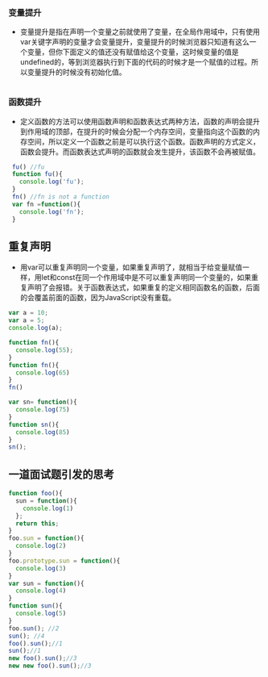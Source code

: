 ### 变量提升
* 变量提升是指在声明一个变量之前就使用了变量，在全局作用域中，只有使用var关键字声明的变量才会变量提升，变量提升的时候浏览器只知道有这么一个变量，但你下面定义的值还没有赋值给这个变量，这时候变量的值是undefined的，等到浏览器执行到下面的代码的时候才是一个赋值的过程。所以变量提升的时候没有初始化值。
````js

````

### 函数提升
* 定义函数的方法可以使用函数声明和函数表达式两种方法，函数的声明会提升到作用域的顶部，在提升的时候会分配一个内存空间，变量指向这个函数的内存空间，所以定义一个函数之前是可以执行这个函数。函数声明的方式定义，函数会提升。而函数表达式声明的函数就会发生提升，该函数不会再被赋值。
````js
 fu() //fu
 function fu(){
   console.log('fu');
 }
 fn() //fn is not a function
 var fn =function(){
   console.log('fn');
 }
````


## 重复声明
* 用var可以重复声明同一个变量，如果重复声明了，就相当于给变量赋值一样，用let和const在同一个作用域中是不可以重复声明同一个变量的，如果重复声明了会报错。关于函数表达式，如果重复的定义相同函数名的函数，后面的会覆盖前面的函数，因为JavaScript没有重载。

````js
var a = 10;
var a = 5;
console.log(a);

function fn(){
  console.log(55);
}
function fn(){
  console.log(65)
}
fn()

var sn= function(){
  console.log(75)
}
function sn(){
  console.log(85)
}
sn();
````



## 一道面试题引发的思考
````js
function foo(){
  sun = function(){
    console.log(1)
  };
  return this;
}
foo.sun = function(){
  console.log(2)
}
foo.prototype.sun = function(){
  console.log(3)
}
var sun = function(){
  console.log(4)
}
function sun(){
  console.log(5)
}
foo.sun(); //2
sun(); //4
foo().sun();//1
sun();//1
new foo().sun();//3
new new foo().sun();//3
````

